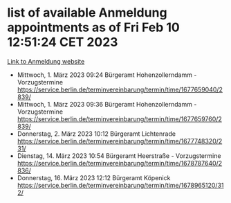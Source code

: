 # list of available Anmeldung appointments as of Fri Feb 10 12:51:24 CET 2023
[Link to Anmeldung website](https://service.berlin.de/terminvereinbarung/termin/tag.php?termin=1&anliegen[]=120686&dienstleisterlist=122210,122217,327316,122219,327312,122227,327314,122231,327346,122243,327348,122254,122252,329742,122260,329745,122262,329748,122271,327278,122273,327274,122277,327276,330436,122280,327294,122282,327290,122284,327292,122291,327270,122285,327266,122286,327264,122296,327268,150230,329760,122294,327284,122312,329763,122314,329775,122304,327330,122311,327334,122309,327332,317869,122281,327352,122279,329772,122283,122276,327324,122274,327326,122267,329766,122246,327318,122251,327320,122257,327322,122208,327298,122226,327300&herkunft=http%3A%2F%2Fservice.berlin.de%2Fdienstleistung%2F120686%2F)
- Mittwoch, 1. März 2023 09:24 Bürgeramt Hohenzollerndamm - Vorzugstermine https://service.berlin.de/terminvereinbarung/termin/time/1677659040/2839/
- Mittwoch, 1. März 2023 09:36 Bürgeramt Hohenzollerndamm - Vorzugstermine https://service.berlin.de/terminvereinbarung/termin/time/1677659760/2839/
- Donnerstag, 2. März 2023 10:12 Bürgeramt Lichtenrade https://service.berlin.de/terminvereinbarung/termin/time/1677748320/231/
- Dienstag, 14. März 2023 10:54 Bürgeramt Heerstraße - Vorzugstermine https://service.berlin.de/terminvereinbarung/termin/time/1678787640/2836/
- Donnerstag, 16. März 2023 12:12 Bürgeramt Köpenick https://service.berlin.de/terminvereinbarung/termin/time/1678965120/312/
